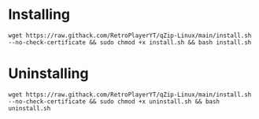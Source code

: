 # Installing

``wget https://raw.githack.com/RetroPlayerYT/qZip-Linux/main/install.sh --no-check-certificate && sudo chmod +x install.sh && bash install.sh``

# Uninstalling

``wget https://raw.githack.com/RetroPlayerYT/qZip-Linux/main/install.sh --no-check-certificate && sudo chmod +x uninstall.sh && bash uninstall.sh``
